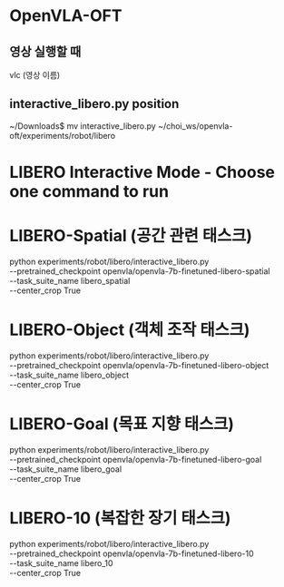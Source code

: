 # OpenVLA-OFT

## 영상 실행할 때
vlc (영상 이름)

## interactive_libero.py position
~/Downloads$ mv interactive_libero.py ~/choi_ws/openvla-oft/experiments/robot/libero

# LIBERO Interactive Mode - Choose one command to run
# LIBERO-Spatial (공간 관련 태스크)
 python experiments/robot/libero/interactive_libero.py \
   --pretrained_checkpoint openvla/openvla-7b-finetuned-libero-spatial \
   --task_suite_name libero_spatial \
   --center_crop True

# LIBERO-Object (객체 조작 태스크)
 python experiments/robot/libero/interactive_libero.py \
   --pretrained_checkpoint openvla/openvla-7b-finetuned-libero-object \
   --task_suite_name libero_object \
   --center_crop True

# LIBERO-Goal (목표 지향 태스크)
 python experiments/robot/libero/interactive_libero.py \
   --pretrained_checkpoint openvla/openvla-7b-finetuned-libero-goal \
   --task_suite_name libero_goal \
   --center_crop True

# LIBERO-10 (복잡한 장기 태스크)
python experiments/robot/libero/interactive_libero.py \
  --pretrained_checkpoint openvla/openvla-7b-finetuned-libero-10 \
  --task_suite_name libero_10 \
  --center_crop True

